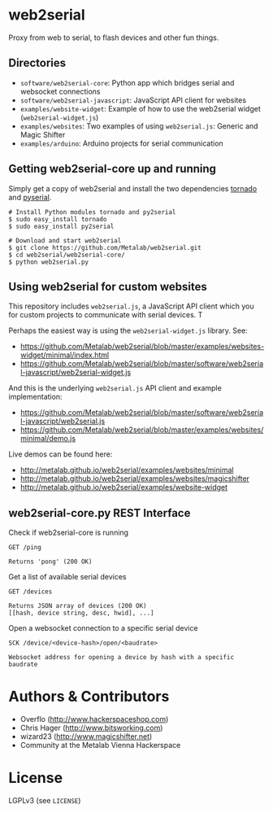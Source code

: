web2serial
==========

Proxy from web to serial, to flash devices and other fun things.


Directories
-----------

* `software/web2serial-core`: Python app which bridges serial and websocket connections
* `software/web2serial-javascript`: JavaScript API client for websites
* `examples/website-widget`: Example of how to use the web2serial widget (`web2serial-widget.js`)
* `examples/websites`: Two examples of using `web2serial.js`: Generic and Magic Shifter
* `examples/arduino`: Arduino projects for serial communication


Getting web2serial-core up and running
--------------------------------------

Simply get a copy of web2serial and install the two dependencies [tornado](https://github.com/tornadoweb/tornado) and [pyserial](http://pythonhosted.org/pyserial/).

    # Install Python modules tornado and py2serial
    $ sudo easy_install tornado
    $ sudo easy_install py2serial
    
    # Download and start web2serial
    $ git clone https://github.com/Metalab/web2serial.git
    $ cd web2serial/web2serial-core/
    $ python web2serial.py


Using web2serial for custom websites
------------------------------------

This repository includes `web2serial.js`, a JavaScript API client which you for
custom projects to communicate with serial devices. T

Perhaps the easiest way is using the `web2serial-widget.js` library. See:

* https://github.com/Metalab/web2serial/blob/master/examples/websites-widget/minimal/index.html
* https://github.com/Metalab/web2serial/blob/master/software/web2serial-javascript/web2serial-widget.js

And this is the underlying `web2serial.js` API client and example implementation:

* https://github.com/Metalab/web2serial/blob/master/software/web2serial-javascript/web2serial.js
* https://github.com/Metalab/web2serial/blob/master/examples/websites/minimal/demo.js

Live demos can be found here:

* http://metalab.github.io/web2serial/examples/websites/minimal
* http://metalab.github.io/web2serial/examples/websites/magicshifter
* http://metalab.github.io/web2serial/examples/website-widget


web2serial-core.py REST Interface
---------------------------------

Check if web2serial-core is running

    GET /ping
    
    Returns 'pong' (200 OK)

Get a list of available serial devices

    GET /devices

    Returns JSON array of devices (200 OK)    
    [[hash, device string, desc, hwid], ...]

Open a websocket connection to a specific serial device

    SCK /device/<device-hash>/open/<baudrate>
    
    Websocket address for opening a device by hash with a specific baudrate


Authors & Contributors
======================

* Overflo (http://www.hackerspaceshop.com)
* Chris Hager (http://www.bitsworking.com)
* wizard23 (http://www.magicshifter.net)
* Community at the Metalab Vienna Hackerspace


License
=======

LGPLv3 (see `LICENSE`)
